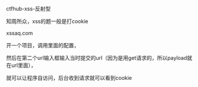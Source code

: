 ctfhub-xss-反射型

知周所众，xss的题一般是打cookie

xssaq.com

开一个项目，调用里面的配置，

然后在第二个url输入框输入当时提交的url（因为是用get请求的，所以payload就在url里面），

就可以让程序自访问，后台收到请求就可以看到cookie